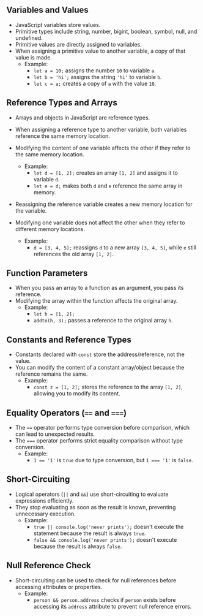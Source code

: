 ## Variables and Values

- JavaScript variables store values.
- Primitive types include string, number, bigint, boolean, symbol, null, and undefined.
- Primitive values are directly assigned to variables.
- When assigning a primitive value to another variable, a copy of that value is made.
  - Example:
    - `let a = 10;` assigns the number `10` to variable `a`.
    - `let b = 'hi';` assigns the string `'hi'` to variable `b`.
    - `let c = a;` creates a copy of `a` with the value `10`.

## Reference Types and Arrays

- Arrays and objects in JavaScript are reference types.
- When assigning a reference type to another variable, both variables reference the same memory location.
- Modifying the content of one variable affects the other if they refer to the same memory location.
  - Example:
    - `let d = [1, 2];` creates an array `[1, 2]` and assigns it to variable `d`.
    - `let e = d;` makes both `d` and `e` reference the same array in memory.

- Reassigning the reference variable creates a new memory location for the variable.
- Modifying one variable does not affect the other when they refer to different memory locations.
  - Example:
    - `d = [3, 4, 5];` reassigns `d` to a new array `[3, 4, 5]`, while `e` still references the old array `[1, 2]`.

## Function Parameters

- When you pass an array to a function as an argument, you pass its reference.
- Modifying the array within the function affects the original array.
  - Example:
    - `let h = [1, 2];`
    - `addto(h, 3);` passes a reference to the original array `h`.

## Constants and Reference Types

- Constants declared with `const` store the address/reference, not the value.
- You can modify the content of a constant array/object because the reference remains the same.
  - Example:
    - `const z = [1, 2];` stores the reference to the array `[1, 2]`, allowing you to modify its content.

## Equality Operators (`==` and `===`)

- The `==` operator performs type conversion before comparison, which can lead to unexpected results.
- The `===` operator performs strict equality comparison without type conversion.
  - Example:
    - `1 == '1'` is `true` due to type conversion, but `1 === '1'` is `false`.

## Short-Circuiting

- Logical operators (`||` and `&&`) use short-circuiting to evaluate expressions efficiently.
- They stop evaluating as soon as the result is known, preventing unnecessary execution.
  - Example:
    - `true || console.log('never prints');` doesn't execute the statement because the result is always `true`.
    - `false && console.log('never prints');` doesn't execute because the result is always `false`.

## Null Reference Check

- Short-circuiting can be used to check for null references before accessing attributes or properties.
  - Example:
    - `person && person.address` checks if `person` exists before accessing its `address` attribute to prevent null reference errors.

